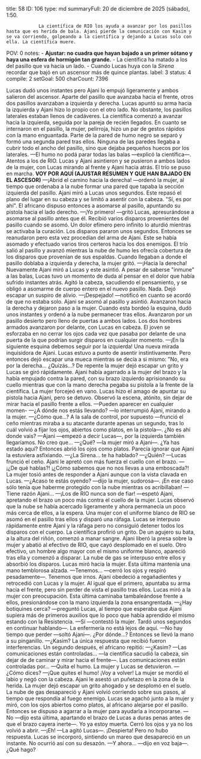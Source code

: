 title:          58
ID:             106
type:           md
summaryFull:    20 de diciembre de 2025 (sábado), 1:50.
                
                La científica de RIO los ayuda a avanzar por los pasillos hasta que es herida de bala. Ajani pierde la comunicación con Kasim y se va corriendo, golpeando a la científica y dejando a Lucas solo con ella. La científica muere.
POV:            0
notes:          - **Ajustar: no cuadra que hayan bajado a un primer sótano y haya una esfera de hormigón tan grande.**
                - La científica ha matado a los del pasillo que va hacia un lado.
                - Cuando Lucas huya con la *Sirena* recordar que bajó en un ascensor más de quince plantas.
label:          3
status:         4
compile:        2
setGoal:        500
charCount:      7396


Lucas dudó unos instantes pero Ajani lo empujó ligeramente y ambos salieron del ascensor.
Aparte del pasillo que avanzaba hacia el frente, otros dos pasillos avanzaban a izquierda y derecha. Lucas apuntó su arma hacia la izquierda y Ajani hizo lo propio con el otro lado. 
No obstante, los pasillos laterales estaban llenos de cadáveres.
La científica comenzó a avanzar hacia la izquierda, seguida por la pareja de recién llegados. En cuanto se internaron en el pasillo, la mujer, pelirroja, hizo un par de gestos rápidos con la mano enguantada.
Parte de la pared de humo negro se separó y formó una segunda pared tras ellos. Ninguna de las paredes llegaba a cubrir todo el ancho del pasillo, sino que dejaba pequeños huecos por los laterales.
—El humo no podá parar todas las balas —explicó la científica—. Atentos a los de RIO.
Lucas y Ajani asintieron y se pusieron a ambos lados de la mujer, con Lucas mirando al frente y Ajani hacia atrás.
El trío se puso en marcha.
**VOY POR AQUÍ (AJUSTAR RESUMEN Y QUE HAN BAJADO EN EL ASCESOR)**
—¡Abrid el camino hacia la derecha! —ordenó la mujer, al tiempo que ordenaba a la nube formar una pared que tapaba la sección izquierda del pasillo.
Ajani miró a Lucas unos segundos. Este repasó el plano del lugar en su cabeza y se limitó a asentir con la cabeza. "Sí, es por ahí".
El africano dispuso entonces a asomarse al pasillo, apuntando su pistola hacia el lado derecho.
—¡Yo primero! —gritó Lucas, apresurándose a asomarse al pasillo antes que él.
Recibió varios disparos provenientes del pasillo cuando se asomó. Un dolor efímero pero infinito lo aturdió mientras se activaba la curación.
Los disparos pararon unos segundos. Entonces se reanudaron pero esta vez procedían del arma de Ajani. Este se había asomado y efectuado varios tiros certeros hacia los dos enemigos. El trío salió al pasillo y avanzó mientras la nube de humo les ofrecía cobertura de los disparos que provenían de sus espaldas.
Cuando llegaban a donde el pasillo doblaba a izquierda y derecha, la mujer gritó.
—¡Hacia la derecha!
Nuevamente Ajani miró a Lucas y este asintió.
A pesar de saberse "inmune" a las balas, Lucas tuvo un momento de duda al pensar en el dolor que había sufrido instantes atrás. Agitó la cabeza, sacudiendo el pensamiento, y se obligó a asomarme de cuerpo entero en el nuevo pasillo.
Nada.
Dejó escapar un suspiro de alivio.
—¡Despejado! —notificó en cuanto se acordó de que no estaba solo.
Ajani se asomó al pasillo y asintió. Avanzaron hacia la derecha y dejaron paso a la mujer. Cuando esta bordeó la esquina, dudó unos instantes y ordenó a la nube permanecer tras ellos.
Avanzaron por un pasillo desierto pero lleno de puertas a ambos lados. Los dos hombres armados avanzaron por delante, con Lucas en cabeza. El joven se esforzaba en no cerrar los ojos cada vez que pasaba por delante de una puerta de la que podrían surgir disparos en cualquier momento.
—¡En la siguiente esquina debemos seguir por la izquierda!
Una nueva mirada inquisidora de Ajani. Lucas estuvo a punto de asentir instintivamente. Pero entonces dejó escapar una mueca mientras se decía a si mismo: "No, era por la derecha... ¿Quizás...?
De repente la mujer dejó escapar un grito y Lucas se giró rápidamente.
Ajani había agarrado a la mujer del brazo y la había empujado contra la pared, con su brazo izquierdo aprisionando su cuello mientras que con la mano derecha pegaba su pistola a la frente de la científica.
La mujer forcejeó en vano. Lucas hizo el amago de apuntar su pistola hacia Ajani, pero se detuvo. Observó la escena, atónito, sin dejar de mirar hacia el pasillo frente a ellos.
—Pueden aparecer en cualquier momen-
—¿A dónde nos estás llevando? —lo interrumpió Ajani, mirando a la mujer.
—¿Cómo que...? A la sala de control, por supuesto —frunció el ceño mientras miraba a su atacante durante apenas un segundo, tras lo cuál volvió a fijar los ojos, abiertos como platos, en la pistola—. ¿No es ahí donde vais?
—Ajani —empezó a decir Lucas—, por la izquierda también llegaríamos. No creo que...
—¿Qué? —la mujer miró a Ajani—. ¿Ya has estado aquí?
Entonces abrió los ojos como platos. Parecía ignorar que Ajani la estuviera asfixiando.
—¿La Sirena... te ha hablado?
—¿Quién? —Lucas frunció el ceño.
Ajani le apretó con más fuerza el cuello con el brazo.
—¡¿De qué hablas?! ¡¿Cómo sabemos que no nos llevas a una emboscada?!
La mujer tosió antes de responder a Ajani aunque con la vista clavada en Lucas.
—¿Acaso te estás oyendo? —dijo la mujer, sudorosa—. ¡En ese caso sólo tenía que haberme protegido con la nube mientras os acribillaban!
—Tiene razón Ajani...
—¡Los de RIO nunca son de fiar! —espetó Ajani, apretando el brazo un poco más contra el cuello de la mujer.
Lucas observó que la nube se había acercado ligeramente y ahora permanecía un poco más cerca de ellos, a la espera.
Una mujer con el uniforme blanco de RIO se asomó en el pasillo tras ellos y disparó una ráfaga.
Lucas se interpuso rápidamente entre Ajani y la ráfaga pero no consiguió detener todos los disparos con el cuerpo.
La científica profirió un grito. De un agujero su bata, a la altura del riñón, comenzó a manar sangre.
Ajani liberó la presa sobre la mujer y abatió al efectivo de RIO, que cayó desplomado en el suelo. Otro efectivo, un hombre algo mayor con el mismo uniforme blanco, apareció tras ella y comenzó a disparar. La nube de gas se interpuso entre ellos y absorbió los disparos.
Lucas miró hacia la mujer. Esta última mantenía una mano temblorosa alzada.
—Tenemos... —cerró los ojos y respiró pesadamente—. Tenemos que irnos.
Ajani obedeció a regañadientes y retrocedió con Lucas y la mujer. Al igual que el primero, apuntaba su arma hacia el frente, pero sin perder de vista el pasillo tras ellos.
Lucas miró a la mujer con preocupación. Esta última caminaba tambaleándose frente a ellos, presionándose con la mano izquierda la zona ensangrentada.
—¿Hay botiquines cerca? —preguntó Lucas, al tiempo que esperaba que Ajani supiera más de primeros auxilios que lo poco que había aprendido el mismo estando con la Resistencia.
—Sí —contestó la mujer. Tardó unos segundos en continuar hablando—. La enfermería no está lejos de aquí.
—No hay tiempo que perder —soltó Ajani—. ¿Por dónde...?
Entonces se llevó la mano a su pinganillo.
—¿Kasim?
La única respuesta que recibió fueron interferencias. Un segundo después, el africano repitió:
—¿Kasim?
—Las comunicaciones están controladas... —la científica sacudió la cabeza, sin dejar de de caminar y mirar hacia el frente—. Las comunicaciones están controladas por...
—Quita el humo.
La mujer y Lucas se detuvieron.
—¿Cómo dices?
—¡Que quites el humo! ¡Voy a volver!
La mujer se mordió el labio y negó con la cabeza.
Ajani le asestó un puñetazo en la zona de la herida. La mujer dejó escapar un grito ahogado y se desplomó en el suelo. La nube de gas desapareció y Ajani volvió corriendo sobre sus pasos, al tiempo que respondía al fuego enemigo.
Lucas se agachó junto a la mujer y miró, con los ojos abiertos como platos, al africano alejarse por el pasillo. Entonces se dispuso a agarrar a la mujer para ayudarla a incorporarse.
—No —dijo esta última, apartando el brazo de Lucas a duras penas antes de que el brazo cayera inerte—. Yo ya estoy muerta.
Cerró los ojos y ya no los volvió a abrir.
—¡Eh! —La agitó Lucas—. ¡Despierta!
Pero no hubo respuesta.
Lucas se incorporó, sintiendo un mareo que desapareció en un instante.
No ocurrió así con su desazón.
—Y ahora... —dijo en voz baja—. ¿Qué hago?